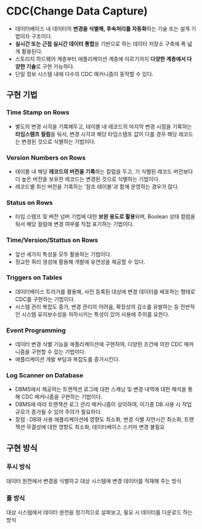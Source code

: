 # CDC(Change Data Capture)

- 데이터베이스 내 데이터의 **변경을 식별해, 후속처리를 자동화**하는 기술 또는 설계 기법이자 구조이다.
- **실시간 또는 근접 실시간 데이터 통합**을 기반으로 하는 데이터 저장소 구축에 폭 넓게 활용된다.
- 스토리지 하드웨어 계층부터 애플리케이션 계층에 이르기까지 **다양한 계층에서 다양한 기술**로 구현 가능하다.
- 단일 정보 시스템 내에 다수의 CDC 매커니즘이 동작할 수 있다.

## 구현 기법

### Time Stamp on Rows

- 별도의 변경 시각을 기록해두고, 테이블 내 레코드의 마지막 변경 시점을 기록하는 **타임스탬프 컬럼**을 둬서, 변경 시각과 해당 타임스탬프 값이 다를 경우 해당 레코드는 변경된 것으로 식별하는 기법이다.

### Version Numbers on Rows

- 테이블 내 해당 **레코드의 버전을 기록**하는 칼럼을 두고, 기 식별된 레코드 버전보다 더 높은 버전을 보유한 레코드는 변경된 것으로 식별하는 기법이다.
- 레코드별 최신 버전을 기록하는 '참조 테이블'과 함께 운영하는 경우가 많다.

### Status on Rows

- 타임 스탬프 및 버전 넘버 기법에 대한 **보완 용도로 활용**되며, Boolean 상태 컬럼을 둬서 해당 컬럼에 변경 여부를 직접 표기하는 기법이다.

### Time/Version/Stattus on Rows

- 앞선 세가지 특성을 모두 활용하는 기법이다.
- 정교한 쿼리 생성에 활용해 개발에 유연성을 제공할 수 있다.

### Triggers on Tables

- 데이터베이스 트리거를 활용해, 사전 등록된 대상에 변경 데이터를 배포하는 형태로 CDC를 구현하는 기법이다.
- 시스템 관리 복잡도 증가, 변경 관리의 어려움, 확장성의 감소를 유발하는 등 전반적인 시스템 유지보수성을 저하시키는 특성이 있어 사용에 주의를 요한다.

### Event Programming

- 데이터 변경 식별 기능을 애플리케이션에 구현하여, 다양한 조건에 의한 CDC 매커니즘을 구현할 수 있는 기법이다.
- 애플리케이션 개발 부담과 복잡도를 증가시킨다.

### Log Scanner on Database

- DBMS에서 제공하는 트랜잭션 로그에 대한 스캐닝 및 변경 내역에 대한 해석을 통해 CDC 메커니즘을 구현하는 기법이다.
- DBMS에 따라 트랜잭션 로그 관리 메커니즘이 상이하여, 이기종 DB 사용 시 작업 규모가 증가될 수 있어 주의가 필요하다.
- 장점 : DB와 사용 애플리케이션에 영향도 최소화, 변경 식별 지연시간 최소화, 트랜잭션 무결성에 대한 영향도 최소화, 데이터베이스 스키마 변경 불필요

## 구현 방식

### 푸시 방식

데이터 원천에서 변경을 식별하고 대상 시스템에 변경 데이터를 적재해 주는 방식

### 풀 방식

대상 시스템에서 데이터 원천을 정기적으로 살펴보고, 필요 시 데이터를 다운로드 하는 방식